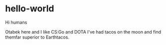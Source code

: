 # hello-world
Hi humans

Otabek here and I like CS:Go and DOTA
I've had tacos on the moon and find themfar superior to Earthtacos.
